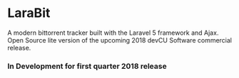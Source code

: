 # LaraBit
A modern bittorrent tracker built with the Laravel 5 framework and Ajax. Open Source lite version of the upcoming 2018 devCU Software commercial release.

### In Development for first quarter 2018 release
